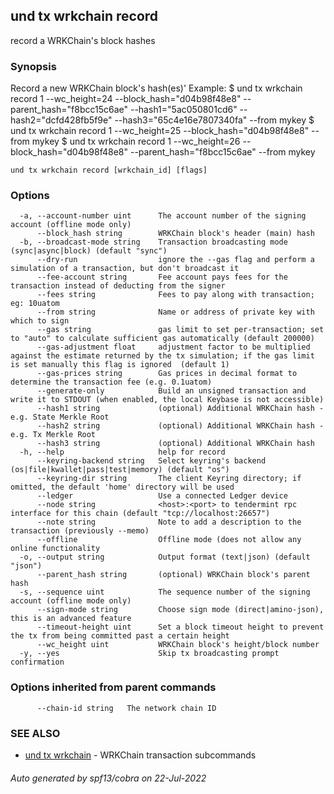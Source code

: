 ## und tx wrkchain record

record a WRKChain's block hashes

### Synopsis

Record a new WRKChain block's hash(es)'
Example:
$ und tx wrkchain record 1 --wc_height=24 --block_hash="d04b98f48e8" --parent_hash="f8bcc15c6ae" --hash1="5ac050801cd6" --hash2="dcfd428fb5f9e" --hash3="65c4e16e7807340fa" --from mykey
$ und tx wrkchain record 1 --wc_height=25 --block_hash="d04b98f48e8" --from mykey
$ und tx wrkchain record 1 --wc_height=26 --block_hash="d04b98f48e8" --parent_hash="f8bcc15c6ae" --from mykey

```
und tx wrkchain record [wrkchain_id] [flags]
```

### Options

```
  -a, --account-number uint      The account number of the signing account (offline mode only)
      --block_hash string        WRKChain block's header (main) hash
  -b, --broadcast-mode string    Transaction broadcasting mode (sync|async|block) (default "sync")
      --dry-run                  ignore the --gas flag and perform a simulation of a transaction, but don't broadcast it
      --fee-account string       Fee account pays fees for the transaction instead of deducting from the signer
      --fees string              Fees to pay along with transaction; eg: 10uatom
      --from string              Name or address of private key with which to sign
      --gas string               gas limit to set per-transaction; set to "auto" to calculate sufficient gas automatically (default 200000)
      --gas-adjustment float     adjustment factor to be multiplied against the estimate returned by the tx simulation; if the gas limit is set manually this flag is ignored  (default 1)
      --gas-prices string        Gas prices in decimal format to determine the transaction fee (e.g. 0.1uatom)
      --generate-only            Build an unsigned transaction and write it to STDOUT (when enabled, the local Keybase is not accessible)
      --hash1 string             (optional) Additional WRKChain hash - e.g. State Merkle Root
      --hash2 string             (optional) Additional WRKChain hash - e.g. Tx Merkle Root
      --hash3 string             (optional) Additional WRKChain hash
  -h, --help                     help for record
      --keyring-backend string   Select keyring's backend (os|file|kwallet|pass|test|memory) (default "os")
      --keyring-dir string       The client Keyring directory; if omitted, the default 'home' directory will be used
      --ledger                   Use a connected Ledger device
      --node string              <host>:<port> to tendermint rpc interface for this chain (default "tcp://localhost:26657")
      --note string              Note to add a description to the transaction (previously --memo)
      --offline                  Offline mode (does not allow any online functionality
  -o, --output string            Output format (text|json) (default "json")
      --parent_hash string       (optional) WRKChain block's parent hash
  -s, --sequence uint            The sequence number of the signing account (offline mode only)
      --sign-mode string         Choose sign mode (direct|amino-json), this is an advanced feature
      --timeout-height uint      Set a block timeout height to prevent the tx from being committed past a certain height
      --wc_height uint           WRKChain block's height/block number
  -y, --yes                      Skip tx broadcasting prompt confirmation
```

### Options inherited from parent commands

```
      --chain-id string   The network chain ID
```

### SEE ALSO

* [und tx wrkchain](und_tx_wrkchain.md)	 - WRKChain transaction subcommands

###### Auto generated by spf13/cobra on 22-Jul-2022
